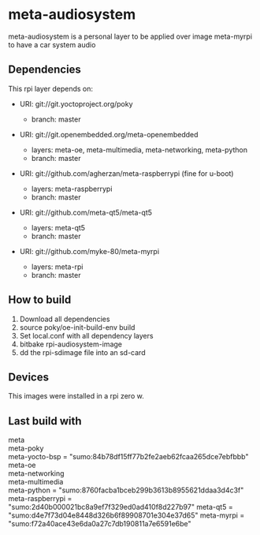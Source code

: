 # meta-audiosystem

meta-audiosystem is a personal layer to be applied over image meta-myrpi to have a car system audio

## Dependencies

This rpi layer depends on:

* URI: git://git.yoctoproject.org/poky
  * branch: master

* URI: git://git.openembedded.org/meta-openembedded
  * layers: meta-oe, meta-multimedia, meta-networking, meta-python
  * branch: master

* URI: git://github.com/agherzan/meta-raspberrypi (fine for u-boot)
  * layers: meta-raspberrypi
  * branch: master

* URI: git://github.com/meta-qt5/meta-qt5
  * layers: meta-qt5
  * branch: master

* URI: git://github.com/myke-80/meta-myrpi
  * layers: meta-rpi
  * branch: master

## How to build 

1. Download all dependencies
2. source poky/oe-init-build-env build
3. Set local.conf with all dependency layers
4. bitbake rpi-audiosystem-image
5. dd the rpi-sdimage file into an sd-card

## Devices

This images were installed in a rpi zero w.

## Last build with

meta                 
meta-poky            
meta-yocto-bsp       = "sumo:84b78df15ff77b2fe2aeb62fcaa265dce7ebfbbb"
meta-oe              
meta-networking      
meta-multimedia      
meta-python          = "sumo:8760facba1bceb299b3613b8955621ddaa3d4c3f"
meta-raspberrypi     = "sumo:2d40b000021bc8a9ef7f329ed0ad410f8d227b97"
meta-qt5             = "sumo:d4e7f73d04e8448d326b6f89908701e304e37d65"
meta-myrpi           = "sumo:f72a40ace43e6da0a27c7db190811a7e6591e6be"
